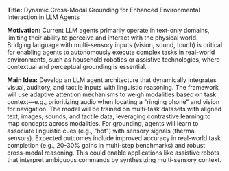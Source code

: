 **Title:** Dynamic Cross-Modal Grounding for Enhanced Environmental Interaction in LLM Agents  

**Motivation:** Current LLM agents primarily operate in text-only domains, limiting their ability to perceive and interact with the physical world. Bridging language with multi-sensory inputs (vision, sound, touch) is critical for enabling agents to autonomously execute complex tasks in real-world environments, such as household robotics or assistive technologies, where contextual and perceptual grounding is essential.  

**Main Idea:** Develop an LLM agent architecture that dynamically integrates visual, auditory, and tactile inputs with linguistic reasoning. The framework will use adaptive attention mechanisms to weigh modalities based on task context—e.g., prioritizing audio when locating a "ringing phone" and vision for navigation. The model will be trained on multi-task datasets with aligned text, images, sounds, and tactile data, leveraging contrastive learning to map concepts across modalities. For grounding, agents will learn to associate linguistic cues (e.g., "hot") with sensory signals (thermal sensors). Expected outcomes include improved accuracy in real-world task completion (e.g., 20-30% gains in multi-step benchmarks) and robust cross-modal reasoning. This could enable applications like assistive robots that interpret ambiguous commands by synthesizing multi-sensory context.